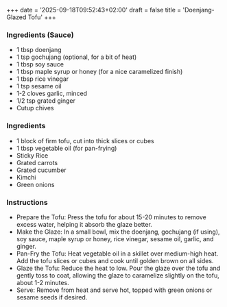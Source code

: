 +++
date = '2025-09-18T09:52:43+02:00'
draft = false
title = 'Doenjang-Glazed Tofu'
+++
### Ingredients (Sauce)
* 1 tbsp doenjang
* 1 tsp gochujang (optional, for a bit of heat)
* 1 tbsp soy sauce
* 1 tbsp maple syrup or honey (for a nice caramelized finish)
* 1 tbsp rice vinegar
* 1 tsp sesame oil
* 1-2 cloves garlic, minced
* 1/2 tsp grated ginger
* Cutup chives

### Ingredients
* 1 block of firm tofu, cut into thick slices or cubes
* 1 tbsp vegetable oil (for pan-frying)
* Sticky Rice
* Grated carrots
* Grated cucumber
* Kimchi
* Green onions

### Instructions
  - Prepare the Tofu: Press the tofu for about 15-20 minutes to remove excess water, helping it absorb the glaze better.
  - Make the Glaze: In a small bowl, mix the doenjang, gochujang (if using), soy sauce, maple syrup or honey, rice vinegar, sesame oil, garlic, and ginger.
  - Pan-Fry the Tofu: Heat vegetable oil in a skillet over medium-high heat. Add the tofu slices or cubes and cook until golden brown on all sides.
  - Glaze the Tofu: Reduce the heat to low. Pour the glaze over the tofu and gently toss to coat, allowing the glaze to caramelize slightly on the tofu, about 1-2 minutes.
  - Serve: Remove from heat and serve hot, topped with green onions or sesame seeds if desired.